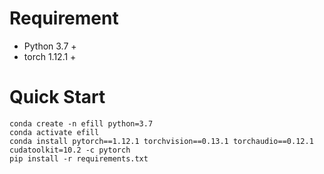# Requirement

- Python 3.7 +
- torch 1.12.1 + 



# Quick Start 

```shell
conda create -n efill python=3.7 
conda activate efill 
conda install pytorch==1.12.1 torchvision==0.13.1 torchaudio==0.12.1 cudatoolkit=10.2 -c pytorch
pip install -r requirements.txt  
```






